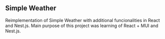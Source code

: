 ## Simple Weather
Reimplementation of Simple Weather with additional funcionalities in React and Nest.js. Main purpose of this project was learning of React + MUI and Nest.js.
